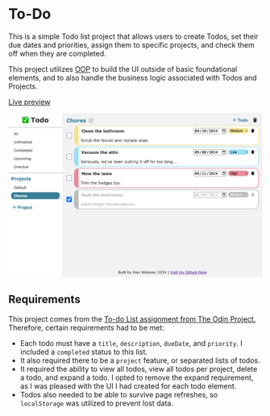 # To-Do

This is a simple Todo list project that allows users to create Todos, set their due dates and priorities, assign them to specific projects, and check them off when they are completed.

This project utilizes [OOP](https://en.wikipedia.org/wiki/Object-oriented_programming) to build the UI outside of basic foundational elements, and to also handle the business logic associated with Todos and Projects.

[Live preview](https://awidener3.github.io/to-do/)

![A screenshot of the Todo project](./images/screenshot.png)

## Requirements
This project comes from the [To-do List assignment from The Odin Project.](https://www.theodinproject.com/lessons/node-path-javascript-todo-list) Therefore, certain requirements had to be met:

- Each todo must have a `title`, `description`, `dueDate`, and `priority`. I included a `completed` status to this list.
- It also required there to be a `project` feature, or separated lists of todos.
- It required the ability to view all todos, view all todos per project, delete a todo, and expand a todo. I opted to remove the expand requirement, as I was pleased with the UI I had created for each todo element.
- Todos also needed to be able to survive page refreshes, so `localStorage` was utilized to prevent lost data.
